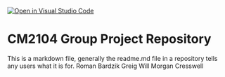 [![Open in Visual Studio Code](https://classroom.github.com/assets/open-in-vscode-c66648af7eb3fe8bc4f294546bfd86ef473780cde1dea487d3c4ff354943c9ae.svg)](https://classroom.github.com/online_ide?assignment_repo_id=8802115&assignment_repo_type=AssignmentRepo)
# CM2104 Group Project Repository
This is a markdown file, generally the readme.md file in a repository tells any users what it is for. 
Roman Bardzik
Greig Will
Morgan Cresswell

